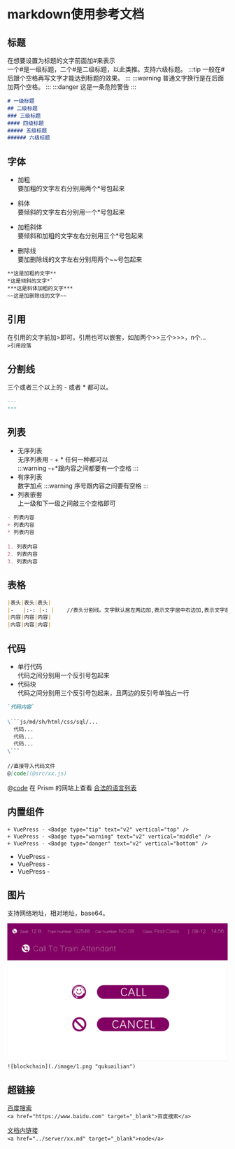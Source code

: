 # markdown使用参考文档
## 标题
在想要设置为标题的文字前面加#来表示  
一个#是一级标题，二个#是二级标题，以此类推。支持六级标题。
:::tip
一般在#后跟个空格再写文字才能达到标题的效果。
:::
:::warning
普通文字换行是在后面加两个空格。
:::
:::danger
这是一条危险警告
:::
```md
# 一级标题
## 二级标题
### 三级标题
#### 四级标题
##### 五级标题
###### 六级标题
```
## 字体
+ 加粗  
要加粗的文字左右分别用两个*号包起来
  
+ 斜体  
要倾斜的文字左右分别用一个*号包起来
  
+ 加粗斜体  
要倾斜和加粗的文字左右分别用三个*号包起来
  
+ 删除线  
要加删除线的文字左右分别用两个~~号包起来
```md
**这是加粗的文字**
*这是倾斜的文字*`
***这是斜体加粗的文字***
~~这是加删除线的文字~~
```
## 引用
在引用的文字前加>即可。引用也可以嵌套，如加两个>>三个>>>，n个...  
`>引用段落`
## 分割线
三个或者三个以上的 - 或者 * 都可以。
```md
---
***
```
## 列表
+ 无序列表  
无序列表用 - + * 任何一种都可以  
:::warning
-+*跟内容之间都要有一个空格
:::
+ 有序列表  
数字加点
:::warning
序号跟内容之间要有空格
:::
+ 列表嵌套  
上一级和下一级之间敲三个空格即可
```md
- 列表内容
+ 列表内容
* 列表内容

1. 列表内容
2. 列表内容
3. 列表内容
```

## 表格
```md
|表头|表头|表头|
|-   |:-: |-: |    //表头分割线。文字默认居左两边加,表示文字居中右边加,表示文字居右
|内容|内容|内容|
|内容|内容|内容|
```
## 代码
+ 单行代码  
代码之间分别用一个反引号包起来
+ 代码块  
代码之间分别用三个反引号包起来，且两边的反引号单独占一行
```md
`代码内容`

\```js/md/sh/html/css/sql/...
  代码...
  代码...
  代码...
\```

//直接导入代码文件
@[code](@src/xx.js)
```
@[code](@src/demo.js)
在 Prism 的网站上查看 <a href="https://prismjs.com/#languages-list" target="_blank">合法的语言列表</a>  

## 内置组件
```
+ VuePress - <Badge type="tip" text="v2" vertical="top" />
+ VuePress - <Badge type="warning" text="v2" vertical="middle" />
+ VuePress - <Badge type="danger" text="v2" vertical="bottom" />
```
+ VuePress - <Badge type="tip" text="v2" vertical="top" />
+ VuePress - <Badge type="warning" text="v2" vertical="middle" />
+ VuePress - <Badge type="danger" text="v2" vertical="bottom" />


## 图片
支持网络地址，相对地址，base64。  
  
![blockchain](./image/1.png "qukuailian")
`![blockchain](./image/1.png "qukuailian")`
## 超链接
<a href="https://www.baidu.com" target="_blank">百度搜索</a>  
`<a href="https://www.baidu.com" target="_blank">百度搜索</a>`  

<a href="../server/node.md" target="_blank">文档内链接</a>  
`<a href="../server/xx.md" target="_blank">node</a>`  
